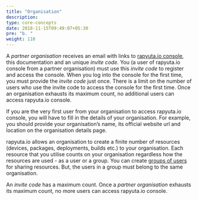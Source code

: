 ```yaml
---
title: "Organisation"
description:
type: core-concepts
date: 2018-11-15T09:49:07+05:30
pre: "b. "
weight: 110
---
```

A _partner organisation_ receives an email with links to [rapyuta.io console](https://closed-beta.rapyuta.io),
this documentation and an unique _invite code_. You (a user of rapyuta.io console from
a partner organisation) must use this _invite code_ to register and access the
console. When you log into the console for the first time, you must provide
the _invite code_ just once. There is a limit on the number of users who use
the invite code to access the console for the first time. Once an
organisation exhausts its maximum count, no additional users can access
rapyuta.io console.

If you are the very first user from your organisation to access rapyuta.io
console, you will have to fill in the details of your organisation. For example,
you should provide your organisation’s name, its official website url and
location on the organisation details page.

rapyuta.io allows an organisation to create a finite number of resources
(devices, packages, deployments, builds etc.) to your organisation. Each resource
that you utilise counts on your organisation regardless how the resources are
used -  as a user or a group. You can create [groups of users](../resource-user-group)
for sharing resources. But, the users in a group must belong to the same organisation.

An _invite code_ has a maximum count. Once a _partner organisation_ exhausts its
maximum count, no more users can access rapyuta.io console.
